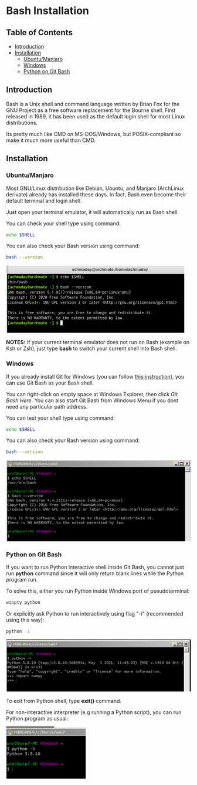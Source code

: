 # Bash Installation

## Table of Contents
- [Introduction](#introduction)
- [Installation](#installation)
    + [Ubuntu/Manjaro](#ubuntumanjaro)
    + [Windows](#windows)
    + [Python on Git Bash](#python-on-git-bash)
    
## Introduction

Bash is a Unix shell and command language written by Brian Fox for the GNU Project as a free software replacement for the Bourne shell.
First released in 1989, it has been used as the default login shell for most Linux distributions.

Its pretty much like CMD on MS-DOS/Windows, but POSIX-compliant so make it much more useful than CMD.

## Installation

### Ubuntu/Manjaro

Most GNU/Linux distribution like Debian, Ubuntu, and Manjaro (ArchLinux derivate) already has installed these days.
In fact, Bash even become their default terminal and login shell.

Just open your terminal emulator, it will automatically run as Bash shell.

You can check your shell type using command:

```sh
echo $SHELL
```

You can also check your Bash version using command:

```sh
bash --version
```

![images](images/bash_linux.png?raw=true)

**NOTES:** If your current terminal emulator does not run on Bash (example on Ksh or Zsh), just type **bash** to switch your current shell into Bash shell.

### Windows

If you already install Git for Windows (you can follow [this instruction](https://github.com/mekatronik-achmadi/md_tutorial/blob/master/pelatihan/install_git.md)), you can use Git Bash as your Bash shell.

You can right-click on empty space at Windows Explorer, then click _Git Bash Here_.
You can also start Git Bash from Windows Menu if you dont need any particular path address.

You can test your shell type using command:

```sh
echo $SHELL
```

You can also check your Bash version using command:

```sh
bash --version
```

![images](images/bash_windows.png?raw=true)

### Python on Git Bash

If you want to run Python interactive shell inside Git Bash, you cannot just run **python** command since it will only return blank lines while the Python program run.

To solve this, either you run Python inside Windows port of pseudoterminal:

```sh
winpty python
```

Or explicitly ask Python to run interactively using flag "-i" (recommended using this way):

```sh
python -i
```

![images](images/bash_windows_python0.png?raw=true)

To exit from Python shell, type **exit()** command.

For non-interactive interpreter (e.g running a Python script), you can run Python program as usual:

![images](images/bash_windows_python1.png?raw=true)